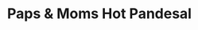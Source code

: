 ---
title: "Paps & Moms Hot Pandesal"
url: /victoria-tarlac-city/paps-und-moms-hot-pandesal/
shop: Bäckerei
---